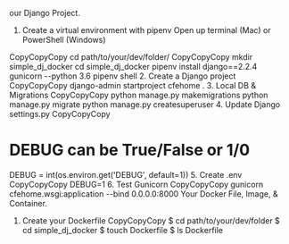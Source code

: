 our Django Project.
1. Create a virtual environment with pipenv
Open up terminal (Mac) or PowerShell (Windows)

CopyCopyCopy
cd path/to/your/dev/folder/
CopyCopyCopy
mkdir simple_dj_docker
cd simple_dj_docker
pipenv install django==2.2.4 gunicorn --python 3.6
pipenv shell
2. Create a Django project
CopyCopyCopy
django-admin startproject cfehome .
3. Local DB & Migrations
CopyCopyCopy
python manage.py makemigrations
python manage.py migrate
python manage.py createsuperuser
4. Update Django settings.py
CopyCopyCopy
# DEBUG can be True/False or 1/0
DEBUG = int(os.environ.get('DEBUG', default=1)) 
5. Create .env
CopyCopyCopy
DEBUG=1
6. Test Gunicorn
CopyCopyCopy
gunicorn cfehome.wsgi:application --bind 0.0.0.0:8000
Your Docker File, Image, & Container.
1. Create your Dockerfile
CopyCopyCopy
$ cd path/to/your/dev/folder
$ cd simple_dj_docker
$ touch Dockerfile
$ ls
Dockerfile